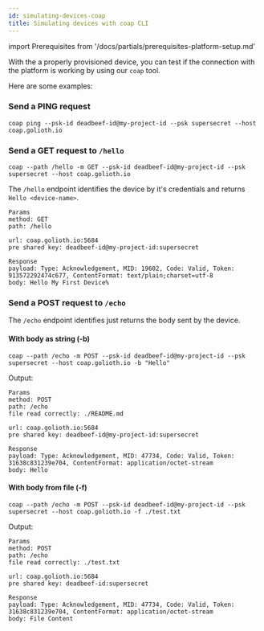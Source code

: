 ```yaml
---
id: simulating-devices-coap
title: Simulating devices with coap CLI
---
```


import Prerequisites from '/docs/partials/prerequisites-platform-setup.md'

<Prerequisites />

With the a properly provisioned device, you can test if the connection with the platform is working by using our `coap` tool.

Here are some examples:

### Send a PING request

```
coap ping --psk-id deadbeef-id@my-project-id --psk supersecret --host coap.golioth.io
```

### Send a GET request to `/hello`

```
coap --path /hello -m GET --psk-id deadbeef-id@my-project-id --psk supersecret --host coap.golioth.io
```

The `/hello` endpoint identifies the device by it's credentials and returns `Hello <device-name>`.

```
Params
method: GET
path: /hello

url: coap.golioth.io:5684
pre shared key: deadbeef-id@my-project-id:supersecret

Response
payload: Type: Acknowledgement, MID: 19602, Code: Valid, Token: 913572292474c677, ContentFormat: text/plain;charset=utf-8
body: Hello My First Device%
```

### Send a POST request to `/echo`

The `/echo` endpoint identifies just returns the body sent by the device.

#### With body as string (-b)

```
coap --path /echo -m POST --psk-id deadbeef-id@my-project-id --psk supersecret --host coap.golioth.io -b "Hello"
```

Output:

```
Params
method: POST
path: /echo
file read correctly: ./README.md

url: coap.golioth.io:5684
pre shared key: deadbeef-id@my-project-id:supersecret

Response
payload: Type: Acknowledgement, MID: 47734, Code: Valid, Token: 31638c831239e704, ContentFormat: application/octet-stream
body: Hello
```

#### With body from file (-f)

```
coap --path /echo -m POST --psk-id deadbeef-id@my-project-id --psk supersecret --host coap.golioth.io -f ./test.txt
```

Output:

```
Params
method: POST
path: /echo
file read correctly: ./test.txt

url: coap.golioth.io:5684
pre shared key: deadbeef-id:supersecret

Response
payload: Type: Acknowledgement, MID: 47734, Code: Valid, Token: 31638c831239e704, ContentFormat: application/octet-stream
body: File Content
```

